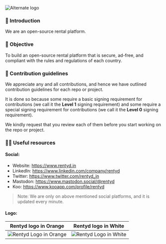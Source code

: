 <picture>
  <source media="(prefers-color-scheme: dark)" srcset="https://github.com/rentyd/.github/assets/68323012/c13328cf-1da4-47c9-ba0c-718aed8c26e5">
  <source media="(prefers-color-scheme: light)" srcset="https://github.com/rentyd/.github/assets/68323012/c13328cf-1da4-47c9-ba0c-718aed8c26e5">
  <img alt="Alternate logo" src="https://github.com/rentyd/.github/assets/68323012/c13328cf-1da4-47c9-ba0c-718aed8c26e5">
</picture>

### 👋 Introduction

We are an open-source rental platform.

### 🎯 Objective

To build an open-source rental platform that is secure, ad-free, and compliant with the rules and regulations of each country.

### 🌈 Contribution guidelines

We appreciate any and all contributions, and hence we have outlined contribution guidelines for each repo or project.

It is done so because some require a basic signing requirement for contributions (we call it the **Level 1** signing requirement) and some require a special signing requirement for contributions (we call it the **Level 0** signing requirement).

We kindly request that you review each of them before you start working on the repo or project.

### 👩‍💻 Useful resources

#### Social:
  - Website: https://www.rentyd.in
  - LinkedIn: https://www.linkedin.com/company/rentyd
  - Twitter: https://www.twitter.com/rentyd_in
  - Mastodon: https://www.mastodon.social/@rentyd
  - Koo: https://www.kooapp.com/profile/rentyd

> Note: We are only on above mentioned social platforms, and it is updated every minute.

#### Logo:

  Rentyd logo in Orange |   Rentyd logo in White
  :-------------------------: |  :-------------------------:
  ![Rentyd Logo in Orange](https://github.com/rentyd/.github/assets/68323012/6e9f90c5-9152-4991-87d6-f72449fed5a8) |  ![Rentyd Logo in White](https://github.com/rentyd/.github/assets/68323012/6e9f90c5-9152-4991-87d6-f72449fed5a8)
